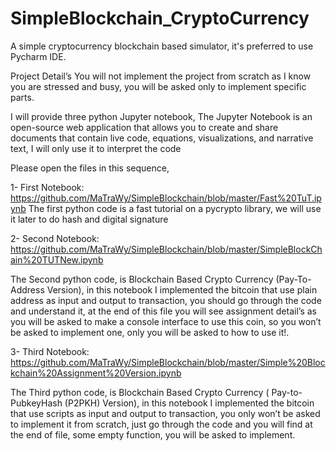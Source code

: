 # SimpleBlockchain_CryptoCurrency

A simple cryptocurrency blockchain based simulator, it's preferred to use Pycharm IDE.

Project Detail’s
You will not implement the project from scratch as I know you are stressed and busy, you will be asked only to implement specific parts.

I will provide three python Jupyter notebook,
The Jupyter Notebook is an open-source web application that allows you to create and share documents that contain live code, equations, visualizations, and narrative text, I will only use it to interpret the code

Please open the files in this sequence,

1- First Notebook: https://github.com/MaTraWy/SimpleBlockchain/blob/master/Fast%20TuT.ipynb
The first python code is a fast tutorial on a pycrypto library, we will use it later to do hash and digital signature

2- Second Notebook: https://github.com/MaTraWy/SimpleBlockchain/blob/master/SimpleBlockChain%20TUTNew.ipynb

The Second python code, is Blockchain Based Crypto Currency (Pay-To-Address Version), in this notebook I implemented the bitcoin that use plain address as input and output to transaction, you should go through the code and understand it, at the end of this file you will see assignment detail’s as you will be asked to make a console interface to use this coin, so you won’t be asked to implement one, only you will be asked to how to use it!.

3- Third Notebook: https://github.com/MaTraWy/SimpleBlockchain/blob/master/Simple%20Blockchain%20Assignment%20Version.ipynb

The Third python code, is Blockchain Based Crypto Currency ( Pay-to-PubkeyHash (P2PKH) Version), in this notebook I implemented the bitcoin that use scripts as input and output to transaction, you only won’t be asked to implement it from scratch, just go through the code and you will find at the end of file, some empty function, you will be asked to implement.

